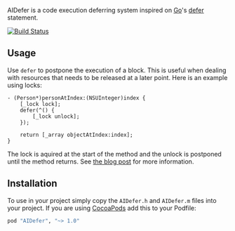 AIDefer is a code execution deferring system inspired on [Go](http://golang.org)'s [defer](http://golang.org/doc/effective_go.html#defer) statement.

[![Build Status](https://travis-ci.org/aleph7/AIDefer.png)](https://travis-ci.org/aleph7/AIDefer)


## Usage

Use `defer` to postpone the execution of a block. This is useful when dealing with resources that needs to be released at a later point. Here is an example using locks:

```objc
- (Person*)personAtIndex:(NSUInteger)index {
    [_lock lock];
    defer(^() {
        [_lock unlock];
    });
    
    return [_array objectAtIndex:index];
}
```

The lock is aquired at the start of the method and the unlock is postponed until the method returns. See [the blog post](http://www.a-coding.com/2014/03/defer-in-objective-c.html) for more information.


## Installation

To use in your project simply copy the `AIDefer.h` and `AIDefer.m` files into your project. If you are using [CocoaPods](http://cocoapods.org) add this to your Podfile:

```ruby
pod "AIDefer", "~> 1.0"
```
